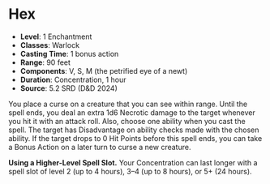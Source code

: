 # Hex

- **Level**: 1 Enchantment
- **Classes**: Warlock
- **Casting Time**: 1 bonus action
- **Range**: 90 feet
- **Components**: V, S, M (the petrified eye of a newt)
- **Duration**: Concentration, 1 hour
- **Source**: 5.2 SRD (D&D 2024)

You place a curse on a creature that you can see within range. Until the spell ends, you deal an extra 1d6 Necrotic damage to the target whenever you hit it with an attack roll. Also, choose one ability when you cast the spell. The target has Disadvantage on ability checks made with the chosen ability. If the target drops to 0 Hit Points before this spell ends, you can take a Bonus Action on a later turn to curse a new creature.

**Using a Higher-Level Spell Slot.** Your Concentration can last longer with a spell slot of level 2 (up to 4 hours), 3–4 (up to 8 hours), or 5+ (24 hours).
